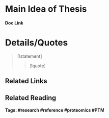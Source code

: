 # Main Idea of Thesis


#### Doc Link

# Details/Quotes
> [!statement] 
> 
> >[!quote]

## Related Links

## Related Reading



#### Tags: #research #reference #proteomics #PTM 